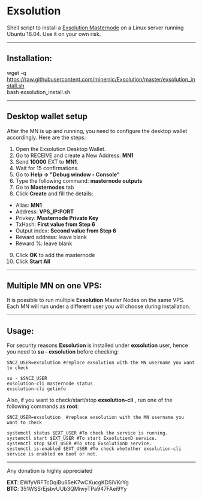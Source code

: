 # Exsolution
Shell script to install a [Exsolution Masternode](https://www.exsolution.io/) on a Linux server running Ubuntu 16.04. Use it on your own risk.  

***
## Installation:  

wget -q https://raw.githubusercontent.com/minerric/Exsolution/master/exsolution_install.sh  
bash exsolution_install.sh
***

## Desktop wallet setup  

After the MN is up and running, you need to configure the desktop wallet accordingly. Here are the steps:  
1. Open the Exsolution Desktop Wallet.  
2. Go to RECEIVE and create a New Address: **MN1**  
3. Send **10000** EXT to **MN1**.  
4. Wait for 15 confirmations.  
5. Go to **Help -> "Debug window - Console"**  
6. Type the following command: **masternode outputs**  
7. Go to **Masternodes** tab  
8. Click **Create** and fill the details:  
* Alias: **MN1**  
* Address: **VPS_IP:PORT**  
* Privkey: **Masternode Private Key**  
* TxHash: **First value from Step 6**  
* Output index:  **Second value from Step 6**  
* Reward address: leave blank  
* Reward %: leave blank  
9. Click **OK** to add the masternode  
10. Click **Start All**  

***

## Multiple MN on one VPS:

It is possible to run multiple **Exsolution** Master Nodes on the same VPS. Each MN will run under a different user you will choose during installation.  

***


## Usage:  

For security reasons **Exsolution** is installed under **exsolution** user, hence you need to **su - exsolution** before checking:    

```
SNCZ_USER=exsolution #replace exsolution with the MN username you want to check

su - $SNCZ_USER
exsolution-cli masternode status
exsolution-cli getinfo
```  

Also, if you want to check/start/stop **exsolution-cli** , run one of the following commands as **root**:

```
SNCZ_USER=exsolution  #replace exsolution with the MN username you want to check  
  
systemctl status $EXT_USER #To check the service is running.  
systemctl start $EXT_USER #To start ExsolutionD service.  
systemctl stop $EXT_USER #To stop ExsolutionD service.  
systemctl is-enabled $EXT_USER #To check whetether exsolution-cli service is enabled on boot or not.  
```  

***

  
Any donation is highly appreciated  

**EXT**: EWfyVRFTcDqiBu65eK7wCXucgKDSiVKrYg  
**BTC**: 351WSSrEjsbvUUb3QMiwyTPa947FAei9Yy 
